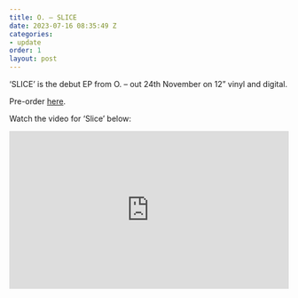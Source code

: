 ```yaml
---
title: O. – SLICE
date: 2023-07-16 08:35:49 Z
categories:
- update
order: 1
layout: post
---
```


‘SLICE’ is the debut EP from O. – out 24th November on 12” vinyl and digital.


Pre-order  <a href="https://ffm.to/o_slice_ep" >here</a>. 

Watch the video for ‘Slice’ below:
 
<style>.embed-container { position: relative; padding-bottom: 56.25%; height: 0; overflow: hidden; max-width: 100%; } .embed-container iframe, .embed-container object, .embed-container embed { position: absolute; top: 0; left: 0; width: 100%; height: 100%; }</style><div class='embed-container'><iframe src='https://www.youtube.com/embed/X6xJ2FEMiRU?si=bSahZzy9b2Hrnamw' frameborder='0' allowfullscreen></iframe></div>
<p> </p>
